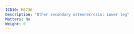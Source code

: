 ```yaml
---
ICD10: M8736
Description: "Other secondary osteonecrosis: Lower leg"
Matters: No
Weight: 0
---
```



